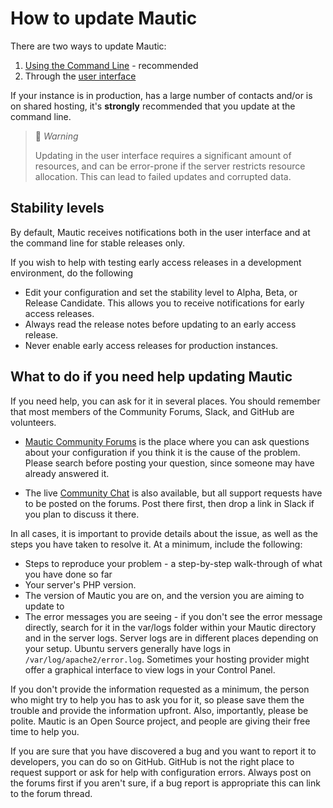 # How to update Mautic

 There are two ways to update Mautic:

1. [Using the Command Line][command-line-update] - recommended
2. Through the [user interface][user-interface-update]

If your instance is in production, has a large number of contacts and/or is  on shared hosting, it's **strongly** recommended that you update at the command line.

> 🚧 *Warning*
>
> Updating in the user interface requires a significant amount of resources, and can be error-prone if the server restricts resource allocation. This can lead to failed updates and corrupted data.


## Stability levels

By default, Mautic receives notifications both in the user interface and at the command line for stable releases only.

If you wish to help with testing early access releases in a development environment, do the following
- Edit your configuration and set the stability level to Alpha, Beta, or Release Candidate. This allows you to receive notifications for early access releases. 
- Always read the release notes before updating to an early access release.
- Never enable early access releases for production instances.

## What to do if you need help updating Mautic

If you need help, you can ask for it in several places. You should remember that most members of the Community Forums, Slack, and GitHub are volunteers.

- [Mautic Community Forums][support-forums] is the place where you can ask questions about your configuration if you think it is the cause of the problem. Please search before posting your question, since someone may have already answered it.

- The live [Community Chat][mautic-slack] is also available, but all support requests have to be posted on the forums. Post there first, then drop a link in Slack if you plan to discuss it there.

In all cases, it is important to provide details about the issue, as well as the steps you have taken to resolve it. At a minimum, include the following:

* Steps to reproduce your problem - a step-by-step walk-through of what you have done so far
* Your server's PHP version.
* The version of Mautic you are on, and the version you are aiming to update to
* The error messages you are seeing - if you don't see the error message directly, search for it in the var/logs folder within your Mautic directory and in the server logs. Server logs are in different places depending on your setup. Ubuntu servers generally have logs in `/var/log/apache2/error.log`. Sometimes your hosting provider might offer a graphical interface to view logs in your Control Panel.

If you don't provide the information requested as a minimum, the person who might try to help you has to ask you for it, so please save them the trouble and provide the information upfront. Also, importantly, please be polite. Mautic is an Open Source project, and people are giving their free time to help you.

If you are sure that you have discovered a bug and you want to report it to developers, you can do so on GitHub. GitHub is not the right place to request support or ask for help with configuration errors. Always post on the forums first if you aren't sure, if a bug report is appropriate this can link to the forum thread.


[command-line-update]: </home/updating-in-command-line>
[user-interface-update]: </home/updating-in-the-browser>
[support-forums]: <https://forum.mautic.org/support>
[mautic-slack]: <https://mautic.org/slack>
[mautic-github]: <https://github.com/mautic/mautic/issues/new>
